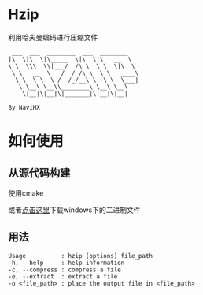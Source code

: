 # Hzip

利用哈夫曼编码进行压缩文件

```
 ___  ___  ________  ___  ________   
|\  \|\  \|\_____  \|\  \|\   __  \   
\ \  \\\  \\|___/  /\ \  \ \  \|\  \   
 \ \   __  \   /  / /\ \  \ \   ____\  
  \ \  \ \  \ /  /_/__\ \  \ \  \___|  
   \ \__\ \__\\________\ \__\ \__\     
    \|__|\|__|\|_______|\|__|\|__|   

By NaviHX

``` 

# 如何使用

## 从源代码构建

使用cmake

或者[点击这里](https://github.com/NaviHX/hzip/releases/tag/1.0.4)下载windows下的二进制文件

## 用法

```
Usage          : hzip [options] file_path 
-h, --help     : help information 
-c, --compress : compress a file 
-e, --extract  : extract a file 
-o <file_path> : place the output file in <file_path>
```
